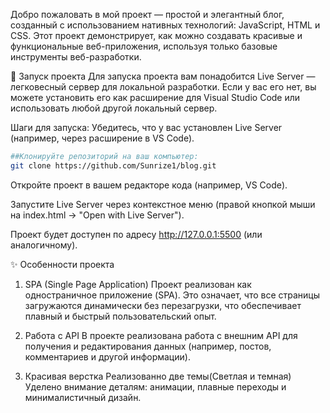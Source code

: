 Добро пожаловать в мой проект — простой и элегантный блог, созданный с использованием нативных технологий: JavaScript, HTML и CSS. Этот проект демонстрирует, как можно создавать красивые и функциональные веб-приложения, используя только базовые инструменты веб-разработки.

🚀 Запуск проекта
Для запуска проекта вам понадобится Live Server — легковесный сервер для локальной разработки. Если у вас его нет, вы можете установить его как расширение для Visual Studio Code или использовать любой другой локальный сервер.

Шаги для запуска:
Убедитесь, что у вас установлен Live Server (например, через расширение в VS Code).
```bash
##Клонируйте репозиторий на ваш компьютер:
git clone https://github.com/Sunrize1/blog.git
```
Откройте проект в вашем редакторе кода (например, VS Code).

Запустите Live Server через контекстное меню (правой кнопкой мыши на index.html → "Open with Live Server").

Проект будет доступен по адресу http://127.0.0.1:5500 (или аналогичному).

✨ Особенности проекта
1. SPA (Single Page Application)
Проект реализован как одностраничное приложение (SPA). Это означает, что все страницы загружаются динамически без перезагрузки, что обеспечивает плавный и быстрый пользовательский опыт.

2. Работа с API
В проекте реализована работа с внешним API для получения и редактирования данных (например, постов, комментариев и другой информации).

3. Красивая верстка
Реализованно две темы(Светлая и темная)
Уделено внимание деталям: анимации, плавные переходы и минималистичный дизайн.
